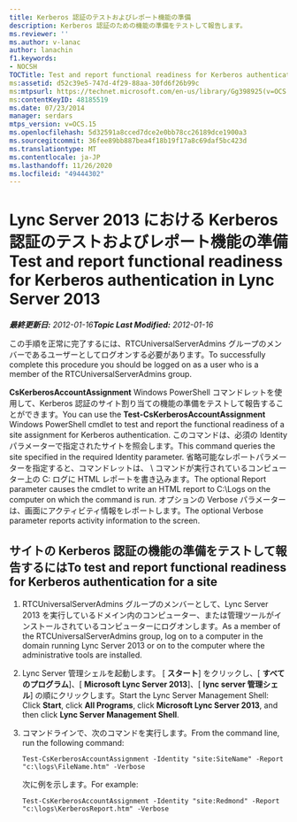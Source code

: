 ```yaml
---
title: Kerberos 認証のテストおよびレポート機能の準備
description: Kerberos 認証のための機能の準備をテストして報告します。
ms.reviewer: ''
ms.author: v-lanac
author: lanachin
f1.keywords:
- NOCSH
TOCTitle: Test and report functional readiness for Kerberos authentication
ms:assetid: d52c39e5-747d-4f29-88aa-30fd6f26b99c
ms:mtpsurl: https://technet.microsoft.com/en-us/library/Gg398925(v=OCS.15)
ms:contentKeyID: 48185519
ms.date: 07/23/2014
manager: serdars
mtps_version: v=OCS.15
ms.openlocfilehash: 5d32591a8cced7dce2e0bb78cc26189dce1900a3
ms.sourcegitcommit: 36fee89bb887bea4f18b19f17a8c69daf5bc423d
ms.translationtype: MT
ms.contentlocale: ja-JP
ms.lasthandoff: 11/26/2020
ms.locfileid: "49444302"
---
```

# <a name="test-and-report-functional-readiness-for-kerberos-authentication-in-lync-server-2013"></a><span data-ttu-id="0c2b1-103">Lync Server 2013 における Kerberos 認証のテストおよびレポート機能の準備</span><span class="sxs-lookup"><span data-stu-id="0c2b1-103">Test and report functional readiness for Kerberos authentication in Lync Server 2013</span></span>

<div data-xmlns="http://www.w3.org/1999/xhtml">

<div class="topic" data-xmlns="http://www.w3.org/1999/xhtml" data-msxsl="urn:schemas-microsoft-com:xslt" data-cs="https://msdn.microsoft.com/">

<div data-asp="https://msdn2.microsoft.com/asp">



</div>

<div id="mainSection">

<div id="mainBody"><span data-ttu-id="0c2b1-104">

<span> </span></span><span class="sxs-lookup"><span data-stu-id="0c2b1-104">

<span> </span></span></span>

<span data-ttu-id="0c2b1-105">_**最終更新日:** 2012-01-16_</span><span class="sxs-lookup"><span data-stu-id="0c2b1-105">_**Topic Last Modified:** 2012-01-16_</span></span>

<span data-ttu-id="0c2b1-106">この手順を正常に完了するには、RTCUniversalServerAdmins グループのメンバーであるユーザーとしてログオンする必要があります。</span><span class="sxs-lookup"><span data-stu-id="0c2b1-106">To successfully complete this procedure you should be logged on as a user who is a member of the RTCUniversalServerAdmins group.</span></span>

<span data-ttu-id="0c2b1-107">**CsKerberosAccountAssignment** Windows PowerShell コマンドレットを使用して、Kerberos 認証のサイト割り当ての機能の準備をテストして報告することができます。</span><span class="sxs-lookup"><span data-stu-id="0c2b1-107">You can use the **Test-CsKerberosAccountAssignment** Windows PowerShell cmdlet to test and report the functional readiness of a site assignment for Kerberos authentication.</span></span> <span data-ttu-id="0c2b1-108">このコマンドは、必須の Identity パラメーターで指定されたサイトを照会します。</span><span class="sxs-lookup"><span data-stu-id="0c2b1-108">This command queries the site specified in the required Identity parameter.</span></span> <span data-ttu-id="0c2b1-109">省略可能なレポートパラメーターを指定すると、コマンドレットは、 \\ コマンドが実行されているコンピューター上の C: ログに HTML レポートを書き込みます。</span><span class="sxs-lookup"><span data-stu-id="0c2b1-109">The optional Report parameter causes the cmdlet to write an HTML report to C:\\Logs on the computer on which the command is run.</span></span> <span data-ttu-id="0c2b1-110">オプションの Verbose パラメーターは、画面にアクティビティ情報をレポートします。</span><span class="sxs-lookup"><span data-stu-id="0c2b1-110">The optional Verbose parameter reports activity information to the screen.</span></span>

<div>

## <a name="to-test-and-report-functional-readiness-for-kerberos-authentication-for-a-site"></a><span data-ttu-id="0c2b1-111">サイトの Kerberos 認証の機能の準備をテストして報告するには</span><span class="sxs-lookup"><span data-stu-id="0c2b1-111">To test and report functional readiness for Kerberos authentication for a site</span></span>

1.  <span data-ttu-id="0c2b1-112">RTCUniversalServerAdmins グループのメンバーとして、Lync Server 2013 を実行しているドメイン内のコンピューター、または管理ツールがインストールされているコンピューターにログオンします。</span><span class="sxs-lookup"><span data-stu-id="0c2b1-112">As a member of the RTCUniversalServerAdmins group, log on to a computer in the domain running Lync Server 2013 or on to the computer where the administrative tools are installed.</span></span>

2.  <span data-ttu-id="0c2b1-113">Lync Server 管理シェルを起動します。 [ **スタート**] をクリックし、[ **すべてのプログラム**]、[ **Microsoft Lync Server 2013**]、[ **lync server 管理シェル**] の順にクリックします。</span><span class="sxs-lookup"><span data-stu-id="0c2b1-113">Start the Lync Server Management Shell: Click **Start**, click **All Programs**, click **Microsoft Lync Server 2013**, and then click **Lync Server Management Shell**.</span></span>

3.  <span data-ttu-id="0c2b1-114">コマンドラインで、次のコマンドを実行します。</span><span class="sxs-lookup"><span data-stu-id="0c2b1-114">From the command line, run the following command:</span></span>
    
        Test-CsKerberosAccountAssignment -Identity "site:SiteName" -Report "c:\logs\FileName.htm" -Verbose
    
    <span data-ttu-id="0c2b1-115">次に例を示します。</span><span class="sxs-lookup"><span data-stu-id="0c2b1-115">For example:</span></span>
    
        Test-CsKerberosAccountAssignment -Identity "site:Redmond" -Report "c:\logs\KerberosReport.htm" -Verbose

<span data-ttu-id="0c2b1-116"></div>

</div>

<span> </span>

</div>

</div>

</span><span class="sxs-lookup"><span data-stu-id="0c2b1-116"></div>

</div>

<span> </span>

</div>

</div>

</span></span></div>

